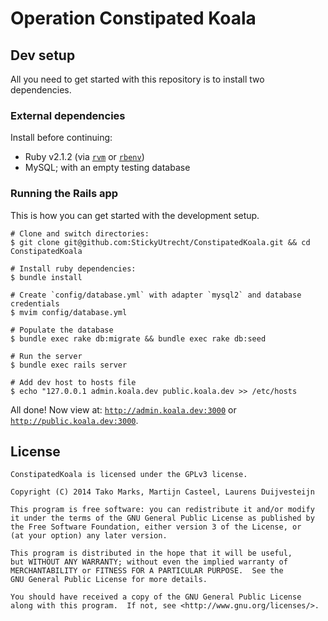 # Operation Constipated Koala

## Dev setup

All you need to get started with this repository is to install two dependencies.

### External dependencies

Install before continuing:

 - Ruby v2.1.2 (via [`rvm`](http://rvm.io/) or [`rbenv`](https://github.com/sstephenson/rbenv))
 - MySQL; with an empty testing database

### Running the Rails app

This is how you can get started with the development setup.

```shell
# Clone and switch directories:
$ git clone git@github.com:StickyUtrecht/ConstipatedKoala.git && cd ConstipatedKoala

# Install ruby dependencies:
$ bundle install

# Create `config/database.yml` with adapter `mysql2` and database credentials
$ mvim config/database.yml

# Populate the database
$ bundle exec rake db:migrate && bundle exec rake db:seed

# Run the server
$ bundle exec rails server

# Add dev host to hosts file
$ echo "127.0.0.1 admin.koala.dev public.koala.dev >> /etc/hosts
```

All done! Now view at: [`http://admin.koala.dev:3000`](http://admin.koala.dev:3000) or [`http://public.koala.dev:3000`](http://public.koala.dev:3000).

## License

```
ConstipatedKoala is licensed under the GPLv3 license.

Copyright (C) 2014 Tako Marks, Martijn Casteel, Laurens Duijvesteijn

This program is free software: you can redistribute it and/or modify
it under the terms of the GNU General Public License as published by
the Free Software Foundation, either version 3 of the License, or
(at your option) any later version.

This program is distributed in the hope that it will be useful,
but WITHOUT ANY WARRANTY; without even the implied warranty of
MERCHANTABILITY or FITNESS FOR A PARTICULAR PURPOSE.  See the
GNU General Public License for more details.

You should have received a copy of the GNU General Public License
along with this program.  If not, see <http://www.gnu.org/licenses/>.
```
